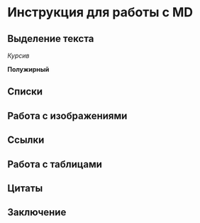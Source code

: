 # Инструкция для работы с MD
## Выделение текста

*Курсив*

**Полужирный**


## Списки
## Работа с изображениями
## Ссылки
## Работа с таблицами
## Цитаты
## Заключение